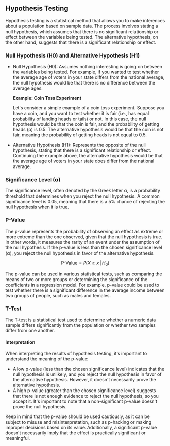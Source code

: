 ## Hypothesis Testing

Hypothesis testing is a statistical method that allows you to make inferences about a population based on sample data. The process involves stating a null hypothesis, which assumes that there is no significant relationship or effect between the variables being tested. The alternative hypothesis, on the other hand, suggests that there is a significant relationship or effect.

### Null Hypothesis (H0) and Alternative Hypothesis (H1)

* Null Hypothesis (H0): Assumes nothing interesting is going on between the variables being tested. For example, if you wanted to test whether the average age of voters in your state differs from the national average, the null hypothesis would be that there is no difference between the average ages.

  **Example: Coin Toss Experiment**
  
  Let's consider a simple example of a coin toss experiment. Suppose you have a coin, and you want to test whether it is fair (i.e., has equal probability of landing heads or tails) or not. In this case, the null hypothesis would be that the coin is fair, and the probability of getting heads (p) is 0.5. The alternative hypothesis would be that the coin is not fair, meaning the probability of getting heads is not equal to 0.5.

* Alternative Hypothesis (H1): Represents the opposite of the null hypothesis, stating that there is a significant relationship or effect. Continuing the example above, the alternative hypothesis would be that the average age of voters in your state does differ from the national average.

### Significance Level (α)

The significance level, often denoted by the Greek letter α, is a probability threshold that determines when you reject the null hypothesis. A common significance level is 0.05, meaning that there is a 5% chance of rejecting the null hypothesis when it is true.

### P-Value

The p-value represents the probability of observing an effect as extreme or more extreme than the one observed, given that the null hypothesis is true. In other words, it measures the rarity of an event under the assumption of the null hypothesis. If the p-value is less than the chosen significance level (α), you reject the null hypothesis in favor of the alternative hypothesis.

$$
\text{P-Value} = P(X \geq x \,|\, H_0)
$$

The p-value can be used in various statistical tests, such as comparing the means of two or more groups or determining the significance of the coefficients in a regression model. For example, p-value could be used to test whether there is a significant difference in the average income between two groups of people, such as males and females.

### T-Test

The T-test is a statistical test used to determine whether a numeric data sample differs significantly from the population or whether two samples differ from one another.

#### Interpretation

When interpreting the results of hypothesis testing, it's important to understand the meaning of the p-value:

* A low p-value (less than the chosen significance level) indicates that the null hypothesis is unlikely, and you reject the null hypothesis in favor of the alternative hypothesis. However, it doesn't necessarily prove the alternative hypothesis. 
* A high p-value (greater than the chosen significance level) suggests that there is not enough evidence to reject the null hypothesis, so you accept it. It's important to note that a non-significant p-value doesn't prove the null hypothesis.

Keep in mind that the p-value should be used cautiously, as it can be subject to misuse and misinterpretation, such as p-hacking or making improper decisions based on its value. Additionally, a significant p-value doesn't necessarily imply that the effect is practically significant or meaningful.
